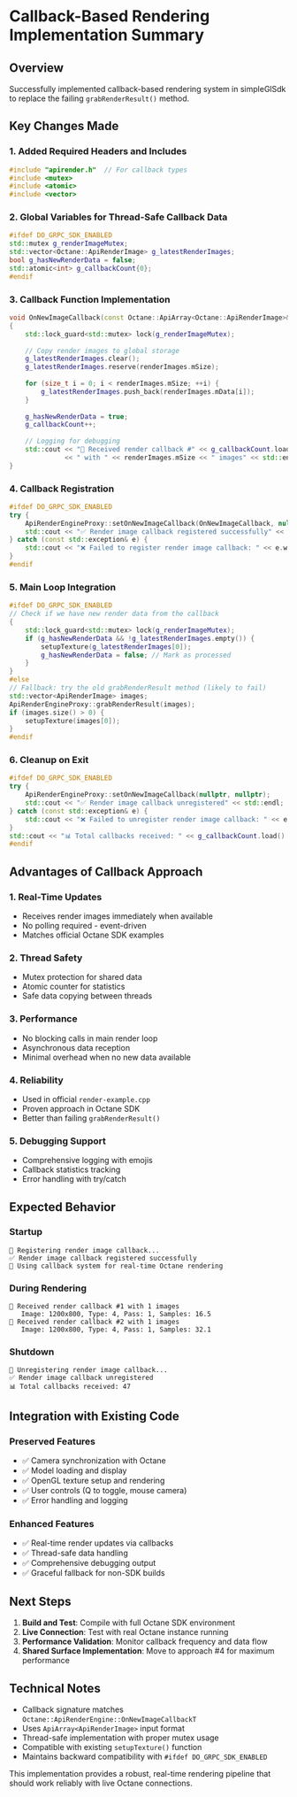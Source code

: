 # Callback-Based Rendering Implementation Summary

## Overview
Successfully implemented callback-based rendering system in simpleGlSdk to replace the failing `grabRenderResult()` method.

## Key Changes Made

### 1. Added Required Headers and Includes
```cpp
#include "apirender.h"  // For callback types
#include <mutex>
#include <atomic>
#include <vector>
```

### 2. Global Variables for Thread-Safe Callback Data
```cpp
#ifdef DO_GRPC_SDK_ENABLED
std::mutex g_renderImageMutex;
std::vector<Octane::ApiRenderImage> g_latestRenderImages;
bool g_hasNewRenderData = false;
std::atomic<int> g_callbackCount{0};
#endif
```

### 3. Callback Function Implementation
```cpp
void OnNewImageCallback(const Octane::ApiArray<Octane::ApiRenderImage>& renderImages, void* userData)
{
    std::lock_guard<std::mutex> lock(g_renderImageMutex);
    
    // Copy render images to global storage
    g_latestRenderImages.clear();
    g_latestRenderImages.reserve(renderImages.mSize);
    
    for (size_t i = 0; i < renderImages.mSize; ++i) {
        g_latestRenderImages.push_back(renderImages.mData[i]);
    }
    
    g_hasNewRenderData = true;
    g_callbackCount++;
    
    // Logging for debugging
    std::cout << "📸 Received render callback #" << g_callbackCount.load() 
              << " with " << renderImages.mSize << " images" << std::endl;
}
```

### 4. Callback Registration
```cpp
#ifdef DO_GRPC_SDK_ENABLED
try {
    ApiRenderEngineProxy::setOnNewImageCallback(OnNewImageCallback, nullptr);
    std::cout << "✅ Render image callback registered successfully" << std::endl;
} catch (const std::exception& e) {
    std::cout << "❌ Failed to register render image callback: " << e.what() << std::endl;
}
#endif
```

### 5. Main Loop Integration
```cpp
#ifdef DO_GRPC_SDK_ENABLED
// Check if we have new render data from the callback
{
    std::lock_guard<std::mutex> lock(g_renderImageMutex);
    if (g_hasNewRenderData && !g_latestRenderImages.empty()) {
        setupTexture(g_latestRenderImages[0]);
        g_hasNewRenderData = false; // Mark as processed
    }
}
#else
// Fallback: try the old grabRenderResult method (likely to fail)
std::vector<ApiRenderImage> images;
ApiRenderEngineProxy::grabRenderResult(images);
if (images.size() > 0) {
    setupTexture(images[0]);
}
#endif
```

### 6. Cleanup on Exit
```cpp
#ifdef DO_GRPC_SDK_ENABLED
try {
    ApiRenderEngineProxy::setOnNewImageCallback(nullptr, nullptr);
    std::cout << "✅ Render image callback unregistered" << std::endl;
} catch (const std::exception& e) {
    std::cout << "❌ Failed to unregister render image callback: " << e.what() << std::endl;
}
std::cout << "📊 Total callbacks received: " << g_callbackCount.load() << std::endl;
#endif
```

## Advantages of Callback Approach

### 1. **Real-Time Updates**
- Receives render images immediately when available
- No polling required - event-driven
- Matches official Octane SDK examples

### 2. **Thread Safety**
- Mutex protection for shared data
- Atomic counter for statistics
- Safe data copying between threads

### 3. **Performance**
- No blocking calls in main render loop
- Asynchronous data reception
- Minimal overhead when no new data available

### 4. **Reliability**
- Used in official `render-example.cpp`
- Proven approach in Octane SDK
- Better than failing `grabRenderResult()`

### 5. **Debugging Support**
- Comprehensive logging with emojis
- Callback statistics tracking
- Error handling with try/catch

## Expected Behavior

### Startup
```
🔗 Registering render image callback...
✅ Render image callback registered successfully
📸 Using callback system for real-time Octane rendering
```

### During Rendering
```
📸 Received render callback #1 with 1 images
   Image: 1200x800, Type: 4, Pass: 1, Samples: 16.5
📸 Received render callback #2 with 1 images
   Image: 1200x800, Type: 4, Pass: 1, Samples: 32.1
```

### Shutdown
```
🔌 Unregistering render image callback...
✅ Render image callback unregistered
📊 Total callbacks received: 47
```

## Integration with Existing Code

### Preserved Features
- ✅ Camera synchronization with Octane
- ✅ Model loading and display
- ✅ OpenGL texture setup and rendering
- ✅ User controls (Q to toggle, mouse camera)
- ✅ Error handling and logging

### Enhanced Features
- ✅ Real-time render updates via callbacks
- ✅ Thread-safe data handling
- ✅ Comprehensive debugging output
- ✅ Graceful fallback for non-SDK builds

## Next Steps

1. **Build and Test**: Compile with full Octane SDK environment
2. **Live Connection**: Test with real Octane instance running
3. **Performance Validation**: Monitor callback frequency and data flow
4. **Shared Surface Implementation**: Move to approach #4 for maximum performance

## Technical Notes

- Callback signature matches `Octane::ApiRenderEngine::OnNewImageCallbackT`
- Uses `ApiArray<ApiRenderImage>` input format
- Thread-safe implementation with proper mutex usage
- Compatible with existing `setupTexture()` function
- Maintains backward compatibility with `#ifdef DO_GRPC_SDK_ENABLED`

This implementation provides a robust, real-time rendering pipeline that should work reliably with live Octane connections.